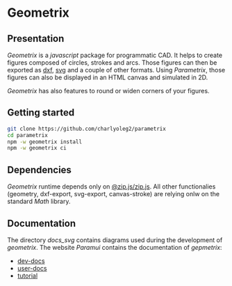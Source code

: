 Geometrix
=========


Presentation
------------

*Geometrix* is a *javascript* package for programmatic CAD. It helps to create figures composed of circles, strokes and arcs. Those figures can then be exported as [dxf](https://en.wikipedia.org/wiki/AutoCAD_DXF), [svg](https://www.w3.org/Graphics/SVG/) and a couple of other formats. Using *Parametrix*, those figures can also be displayed in an HTML canvas and simulated in 2D.

*Geometrix* has also features to round or widen corners of your figures.


Getting started
---------------

```bash
git clone https://github.com/charlyoleg2/parametrix
cd parametrix
npm -w geometrix install
npm -w geometrix ci
```

Dependencies
------------

*Geometrix* runtime depends only on [@zip.js/zip.js](https://www.npmjs.com/package/@zip.js/zip.js). All other functionalies (geometry, dxf-export, svg-export, canvas-stroke) are relying onlw on the standard *Math* library.


Documentation
-------------

The directory *docs_svg* contains diagrams used during the development of *geometrix*. The website *Paramui* contains the documentation of *gepmetrix*:

- [dev-docs](https://charlyoleg2.github.io/parametrix/docs/geom_dev)
- [user-docs](https://charlyoleg2.github.io/parametrix/docs/geom_user)
- [tutorial](https://charlyoleg2.github.io/parametrix/docs/geom_tutorial)

